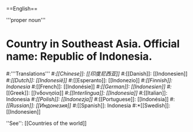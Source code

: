 ==English==

'''proper noun'''

# Country in Southeast Asia. Official name: Republic of Indonesia.
#:'''Translations'''
#:*[[Chinese]]: [[印度尼西亚]]
#:*[[Danish]]: [[Indonesien]]
#:*[[Dutch]]: [[Indonesië]]
#:*[[Esperanto]]: [[Indonezio]]
#:*[[Finnish]]: Indonesia
#:*[[French]]: [[Indonésie]]
#:*[[German]]: [[Indonesien]]
#:*[[Greek]]: [[Ινδονησία]]
#:*[[Interlingua]]: [[Indonesia]]
#:*[[Italian]]: Indonesia
#:*[[Polish]]: [[Indonezja]]
#:*[[Portuguese]]: [[Indonésia]]
#:*[[Russian]]: [[Индонезия]]
#:*[[Spanish]]: Indonesia
#:*[[Swedish]]: [[Indonesien]]

''See'': [[Countries of the world]]